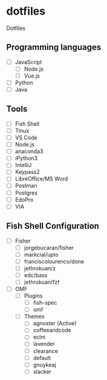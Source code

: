 # dotfiles

Dotfiles

## Programming languages

- [ ] JavaScript
  - [ ] Node.js
  - [ ] Vue.js
- [ ] Python
- [ ] Java

## Tools

- [ ] Fish Shell
- [ ] Tmux
- [ ] VS Code
- [ ] Node.js
- [ ] anaconda3
- [ ] iPython3
- [ ] IntelliJ
- [ ] Keypass2
- [ ] LibreOffice/MS Word
- [ ] Postman
- [ ] Postgres
- [ ] EdoPro
- [ ] VIA

## Fish Shell Configuration

- [ ] Fisher
  - [ ] jorgebucaran/fisher
  - [ ] markcial/upto
  - [ ] franciscolourenco/done
  - [ ] jethrokuan/z
  - [ ] edc/bass
  - [ ] jethrokuan/fzf
- [ ] OMF
  - [ ] Plugins
    - [ ] fish-spec
    - [ ] omf
  - [ ] Themes
    - [ ] agnoster (Active)
    - [ ] coffeeandcode
    - [ ] eclm
    - [ ] lavender
    - [ ] clearance
    - [ ] default
    - [ ] gnuykeaj
    - [ ] slacker
